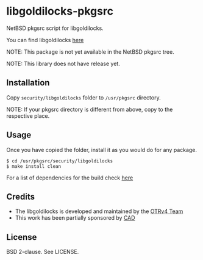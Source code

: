 libgoldilocks-pkgsrc
====================

NetBSD pkgsrc script for libgoldilocks.

You can find libgoldilocks [here][1]

NOTE: This package is not yet available in the NetBSD pkgsrc tree.

NOTE: This library does not have release yet.

Installation
------------

Copy `security/libgoldilocks` folder to `/usr/pkgsrc` directory.

NOTE: If your pkgsrc directory is different from above, copy to the respective
place.

Usage
-----

Once you have copied the folder, install it as you would do for any package.

`$ cd /usr/pkgsrc/security/libgoldilocks`<br>
`$ make install clean`

For a list of dependencies for the build check [here][2]

Credits
-------

* The libgoldilocks is developed and maintained by the [OTRv4 Team][3]
* This work has been partially sponsored by [CAD][4]

License
-------

BSD 2-clause. See LICENSE.

[1]: https://github.com/otrv4/libgoldilocks
[2]: https://github.com/otrv4/libgoldilocks#building-the-library
[3]: https://github.com/orgs/otrv4/people
[4]: https://autonomia.digital/
